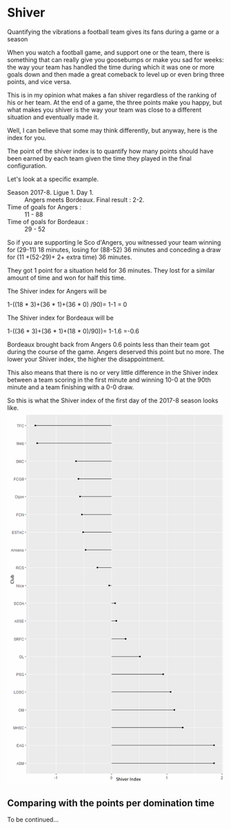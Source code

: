 # Shiver
Quantifying the vibrations a football team gives its fans during a game or a season

When you watch a football game, and support one or the team, there is something that can really give you goosebumps or make you sad for weeks: the way your team has handled the time during which it was one or more goals down and then made a great comeback to level up
or even bring three points, and vice versa.

This is in my opinion what makes a fan shiver regardless of the ranking of his or her team. At the end of a game, the three points make you happy, but what makes you shiver is the way your team was close to a different situation and eventually made it.

Well, I can believe that some may think differently, but anyway, here is the index for you.

The point of the shiver index is to quantify how many points should have been earned by each team given the time they played in the final configuration.

Let's look at a specific example.
<dl>
  <dt>Season 2017-8. Ligue 1. Day 1.</dt>
  <dd>Angers meets Bordeaux. Final result : 2-2.</dd>
  <dt>Time of goals for Angers :</dt>
  <dd>11 - 88</dd>
  <dt>Time of goals for Bordeaux :</dt>
  <dd>29 - 52</dd>
</dl>

So if you are supporting le Sco d'Angers, you witnessed your team winning for (29-11) 18
minutes, losing for (88-52) 36 minutes and conceding a draw for (11 +(52-29)+ 2+ extra time) 36
minutes.

They got 1 point for a situation held for 36 minutes. They lost for a similar amount of time and
won for half this time.

The Shiver index for Angers will be

1-((18 * 3)+(36 * 1)+(36 * 0) /90)= 1-1 = 0

The Shiver index for Bordeaux will be

1-((36 * 3)+(36 * 1)+(18 * 0)/90))= 1-1.6 =-0.6

Bordeaux brought back from Angers 0.6 points less than their team got during the course of the
game. Angers deserved this point but no more.
The lower your Shiver index, the higher the disappointment.

This also means that there is no or very little difference in the Shiver index between a team
scoring in the first minute and winning 10-0 at the 90th minute and a team finishing with a 0-0
draw.

So this is what the Shiver index of the first day of the 2017-8 season looks like.
![Premiere Journee de Ligue1](https://github.com/Valexandre/Shiver/blob/master/S17E01FR.png "Premiere Journee de Ligue1")


## Comparing with the points per domination time

To be continued...
